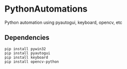 # PythonAutomations
Python automation using pyautogui, keyboard, opencv, etc

## Dependencies
```
pip install pywin32
pip install pyautogui
pip install keyboard
pip install opencv-python
```